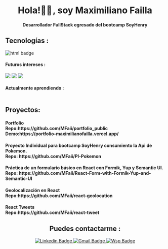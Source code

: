 <div id="header" align="center">
  
  <h1 align="center">Hola!👋🏽 , soy Maximiliano Failla </h1>
  <h4 align="center">Desarrollador FullStack egresado del bootcamp SoyHenry</h4>
</div>
<div>
  <h2>Tecnologías :</h2>
  <img src="https://img.shields.io/badge/HTML5-E34F26?style=for-the-badge&logo=html5&logoColor=white" alt="html badge"/>
  <img src="https://img.shields.io/badge/CSS3-1572B6?style=for-the-badge&logo=css3&logoColor=white" alt=""/>
  <img src="https://img.shields.io/badge/JavaScript-F7DF1E?style=for-the-badge&logo=javascript&logoColor=black" alt=""/>
  <img src="https://img.shields.io/badge/React-20232A?style=for-the-badge&logo=react&logoColor=61DAFB" alt=""/>
  <img src="https://img.shields.io/badge/Redux-593D88?style=for-the-badge&logo=redux&logoColor=white" alt=""/>
  <img src="https://img.shields.io/badge/Node.js-43853D?style=for-the-badge&logo=node.js&logoColor=white" alt=""/>
  <img src="https://img.shields.io/badge/PostgreSQL-316192?style=for-the-badge&logo=postgresql&logoColor=white" alt=""/>
  <img src="https://img.shields.io/badge/sequelize-323330?style=for-the-badge&logo=sequelize&logoColor=blue" alt=""/>
  <img src="https://img.shields.io/badge/Express.js-000000?style=for-the-badge&logo=express&logoColor=white" alt=""/>
</div>
<div>
  <h4>Futuros intereses :</h4>
  <img src="https://img.shields.io/badge/firebase-ffca28?style=for-the-badge&logo=firebase&logoColor=black" alt""/>
  <img src="https://img.shields.io/badge/Material%20UI-007FFF?style=for-the-badge&logo=mui&logoColor=white" alt""/>
  <img src="https://img.shields.io/badge/TypeScript-007ACC?style=for-the-badge&logo=typescript&logoColor=white" alt""/>
  <img src="https://img.shields.io/badge/Tailwind_CSS-38B2AC?style=for-the-badge&logo=tailwind-css&logoColor=white" alt=""/>
</div>
<div>
  <h4>Actualmente aprendiendo :</h4>
  <img src="https://img.shields.io/badge/bootstrap-%23563D7C.svg?style=for-the-badge&logo=bootstrap&logoColor=white" alt=""/>
</div>
<div>
  <h2>Proyectos: </h2>
  <h4>Portfolio<br>Repo:https://github.com/MFaii/portfolio_public <br>Demo:https://portfolio-maximilianofailla.vercel.app/</h4>
  <h4>Proyecto Individual para bootcamp SoyHenry consumiento la Api de Pokemon. <br>Repo: https://github.com/MFaii/PI-Pokemon </h4>
  <h4>Práctica de un formulario básico en React con Formik, Yup y Semantic UI. <br>Repo: https://github.com/MFaii/React-Form-with-Formik-Yup-and-Semantic-UI <br/</h4>
  <h4>Geolocalización en React <br>Repo:https://github.com/MFaii/react-geolocation</h4>
  <h4>React Tweets<br>Repo:https://github.com/MFaii/react-tweet</h4>
</div>
<div id="badges" align="center">
  <h2>Puedes contactarme :</h2>
  <a href="https://www.linkedin.com/in/maximilianofailla/" target="_blank">
    <img src="https://img.shields.io/badge/LinkedIn-0077B5?style=for-the-badge&logo=linkedin&logoColor=white" alt="Linkedin Badge"/>
  </a>
  <a href="mailto:faillamaximiliano@gmail.com" target="_blank">
    <img src="https://img.shields.io/badge/Gmail-D14836?style=for-the-badge&logo=gmail&logoColor=white" alt="Gmail Badge"/>
  </a>
  <a href="https://walink.co/110fc4" target="_blank">
    <img src="https://img.shields.io/badge/WhatsApp-25D366?style=for-the-badge&logo=whatsapp&logoColor=white" alt="Wsp Badge"/>
  </a>
</div>
